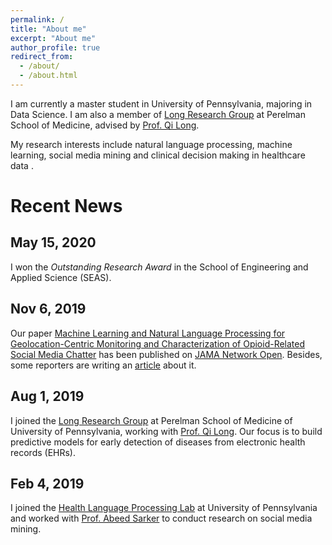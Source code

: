 ```yaml
---
permalink: /
title: "About me"
excerpt: "About me"
author_profile: true
redirect_from: 
  - /about/
  - /about.html
---
```


I am currently a master student in University of Pennsylvania, majoring in Data Science.  I am also a member of [Long Research Group](https://www.med.upenn.edu/long-lab/) at Perelman School of Medicine, advised by [Prof. Qi Long](https://www.dbei.med.upenn.edu/bio/qi-long-phd).

My research interests include natural language processing, machine learning, social media mining and clinical decision making in healthcare data .

Recent News
======

## May 15, 2020

I won the *Outstanding Research Award* in the School of Engineering and Applied Science (SEAS).



## Nov 6, 2019

Our paper [Machine Learning and Natural Language Processing for Geolocation-Centric Monitoring and Characterization of Opioid-Related Social Media Chatter](https://jamanetwork.com/journals/jamanetworkopen/fullarticle/2753983) has been published on [JAMA Network Open](https://jamanetwork.com/journals/jamanetworkopen). Besides, some reporters are writing an [article](https://www.popsci.com/story/health/opioids-social-media-predict/) about it.



## Aug 1, 2019

I joined the [Long Research Group](https://www.med.upenn.edu/long-lab/) at Perelman School of Medicine of University of Pennsylvania, working with [Prof. Qi Long](https://www.dbei.med.upenn.edu/bio/qi-long-phd). Our focus is to build predictive models for early detection of diseases from electronic health records (EHRs).



## Feb 4, 2019

I joined the [Health Language Processing Lab](https://healthlanguageprocessing.org/) at University of Pennsylvania and worked with [Prof. Abeed Sarker](https://abeedsarker.com/) to conduct research on social media mining.